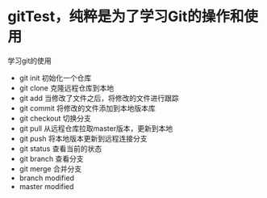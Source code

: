 # gitTest，纯粹是为了学习Git的操作和使用
学习git的使用

 - git init 初始化一个仓库
 - git clone 克隆远程仓库到本地
 - git add 当修改了文件之后，将修改的文件进行跟踪
 - git commit 将修改的文件添加到本地版本库
 - git checkout 切换分支
 - git pull 从远程仓库拉取master版本，更新到本地
 - git push 将本地版本更新到远程连接分支
 - git status 查看当前的状态
 - git branch 查看分支
 - git merge 合并分支
 - branch modified
 - master modified
